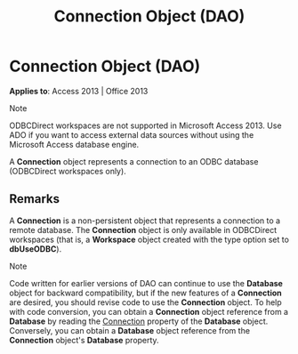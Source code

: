 ﻿---
title: Connection Object (DAO)
TOCTitle: Connection Object
ms:assetid: f469b04e-2539-6b53-31f2-85fe22fcc2fc
ms:mtpsurl: https://msdn.microsoft.com/en-us/library/Ff836694(v=office.15)
ms:contentKeyID: 48548690
ms.date: 09/18/2015
mtps_version: v=office.15
---

# Connection Object (DAO)


**Applies to**: Access 2013 | Office 2013


> [!NOTE]
> <P>ODBCDirect workspaces are not supported in Microsoft Access 2013. Use ADO if you want to access external data sources without using the Microsoft Access database engine.</P>



A **Connection** object represents a connection to an ODBC database (ODBCDirect workspaces only).

## Remarks

A **Connection** is a non-persistent object that represents a connection to a remote database. The **Connection** object is only available in ODBCDirect workspaces (that is, a **Workspace** object created with the type option set to **dbUseODBC**).


> [!NOTE]
> <P>Code written for earlier versions of DAO can continue to use the <STRONG>Database</STRONG> object for backward compatibility, but if the new features of a <STRONG>Connection</STRONG> are desired, you should revise code to use the <STRONG>Connection</STRONG> object. To help with code conversion, you can obtain a <STRONG>Connection</STRONG> object reference from a <STRONG>Database</STRONG> by reading the <A href="database-connection-property-dao.md">Connection</A> property of the <STRONG>Database</STRONG> object. Conversely, you can obtain a <STRONG>Database</STRONG> object reference from the <STRONG>Connection</STRONG> object's <STRONG>Database</STRONG> property.</P>


